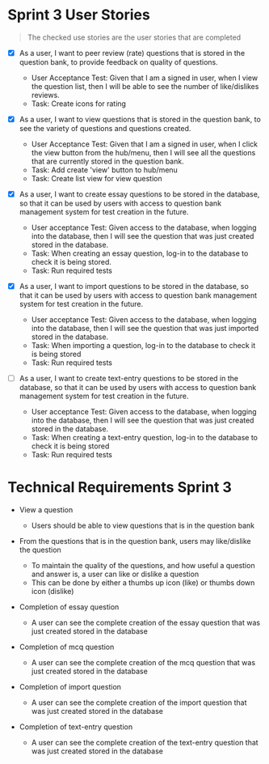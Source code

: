 # **Sprint 3 User Stories**

> The checked use stories are the user stories that are completed

- [x] As a user, I want to peer review (rate) questions that is stored in the question bank, to provide feedback on quality of questions.
    * User Acceptance Test: Given that I am a signed in user, when I view the question list, then I will be able to see the number of like/dislikes 
      reviews.
    * Task: Create icons for rating

- [x] As a user, I want to view questions that is stored in the question bank, to see the variety of questions and questions created.
    * User Acceptance Test: Given that I am a signed in user, when I click the view button from the hub/menu, then I will see all the questions that 
    are currently stored in the question bank.
    * Task: Add create 'view' button to hub/menu
    * Task: Create list view for view question
    
- [x] As a user, I want to create essay questions to be stored in the database, so that it can be used by users with access to question bank management system for test creation in the future. 
    * User acceptance Test: Given access to the database, when logging into the database, then I will see the question that was just created stored 
      in the database.
    * Task: When creating an essay question, log-in to the database to check it is being stored.
    * Task: Run required tests

- [x] As a user, I want to import questions to be stored in the database, so that it can be used by users with access to question bank management system for test creation in the future. 
    * User acceptance Test: Given access to the database, when logging into the database, then I will see the question that was just imported 
      stored in the database.
    * Task: When importing a question, log-in to the database to check it is being stored 
    * Task: Run required tests

- [ ] As a user, I want to create text-entry questions to be stored in the database, so that it can be used by users with access to question bank management system for test creation in the future. 
    * User acceptance Test: Given access to the database, when logging into the database, then I will see the question that was just created stored 
      in the database.
    * Task: When creating a text-entry question, log-in to the database to check it is being stored 
    * Task: Run required tests

# **Technical Requirements Sprint 3**

* View a question
  * Users should be able to view questions that is in the question bank 

* From the questions that is in the question bank, users may like/dislike the question 
  * To maintain the quality of the questions, and how useful a question and answer is, a user can like or dislike a question
  * This can be done by either a thumbs up icon (like) or thumbs down icon (dislike) 

* Completion of essay question
  * A user can see the complete creation of the essay question that was just created stored in the database

* Completion of mcq question
  * A user can see the complete creation of the mcq question that was just created stored in the database

* Completion of import question
  * A user can see the complete creation of the import question that was just created stored in the database

* Completion of text-entry question
  * A user can see the complete creation of the text-entry question that was just created stored in the database
